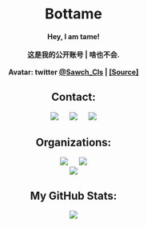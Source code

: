 <h1 align="center" color="2DDE98"> Bottame </h1>

<h4 align="center"> Hey, I am tame!
<br><br>
这是我的公开账号 | 啥也不会. 
<br><br>
Avatar: twitter <a href=https://x.com/Sawch_Cls>@Sawch_Cls</a> | <a href=https://x.com/Sawch_Cls/status/1762057421617573962>[Source]</a>
</h4>

<h2 align="center"> Contact: </h2>

<p align="center">
  <img src="https://img.shields.io/badge/Discord-botmolu-0d1117?style=for-the-badge&logo=discord&logoColor=41B2FF">
  &emsp;
  <img src="https://img.shields.io/badge/QQ-2674418760-0d1117?style=for-the-badge&logo=qq&logoColor=41B2FF">
  &emsp;
  <a href="https://x.com/robonyantame"><img src="https://img.shields.io/badge/Twitter-Robonyantame-0d1117?style=for-the-badge&logo=x&logoColor=41B2FF"></a>
</p>

<h2 align="center"> Organizations: </h2>

<p align="center">

<!-- WTF? -->

<a href="https://osu.zhzi233.cn/">
<img src ='https://img.shields.io/badge/-osu!ude-0d1117?style=for-the-badge&logo=osu&logoColor=41B2FF'></a>
&emsp;
<a href="https://github.com/PawTeamClub">
<img src ='https://img.shields.io/badge/-Paw%20Team-0d1117?style=for-the-badge&logo=osu&logoColor=41B2FF'></a>

<!-- WTF? -->

<br />

<a href="https://github.com/CivetBerry">
  <img src ='https://img.shields.io/badge/-CivetBerry-0d1117?style=for-the-badge&logo=openjdk&logoColor=41B2FF'>
</a>

</p>

<h2 align="center"> My GitHub Stats: </h2>
  
<p align="center">
  <img src="https://github-readme-stats.vercel.app/api?username=Robonyantame&show_icons=true&theme=transparent">
</p>
